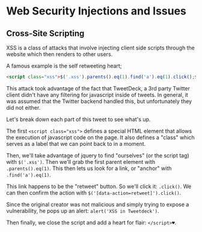 # Web Security Injections and Issues

## Cross-Site Scripting 
XSS is a class of attacks that involve injecting client side scripts through the website which then renders to other users. 

A famous example is the self retweeting heart;  

``` html
<script class="xss">$('.xss').parents().eq(1).find('a').eq(1).click();$('[data-action=retweet]').click();alert('XSS in Tweetdeck')</script>♥
```

This attack took advantage of the fact that TweetDeck, a 3rd party Twitter client didn't have any filtering for javascript inside of tweets. In general, it was assumed that the Twitter backend handled this, but unfortunately they did not either.

Let's break down each part of this tweet to see what's up. 

The first `<script class="xss">` defines a special HTML element that allows the execution of javascript code on the page. It also defines a "class" which serves as a label that we can point back to in a moment. 

Then, we'll take advantage of jquery to find "ourselves" (or the script tag) with `$('.xss')`. Then we'll grab the first parent element with `.parents().eq(1)`. This then lets us look for a link, or "anchor" with `.find('a').eq(1)`. 

This link happens to be the "retweet" button. So we'll click it: `.click()`. We can then confirm the action with `$('[data-action=retweet]').click()`. 

Since the original creator was not malicious and simply trying to expose a vulnerability, he pops up an alert: `alert('XSS in Tweetdeck')`. 

Then finally, we close the script and add a heart for flair: `</script>♥`.
